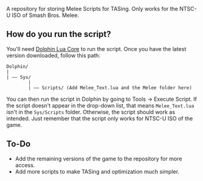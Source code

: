 A repository for storing Melee Scripts for TASing. Only works for the NTSC-U ISO of Smash Bros. Melee.

## How do you run the script?

You'll need [Dolphin Lua Core](https://github.com/SwareJonge/Dolphin-Lua-Core) to run the script. Once you have the latest version downloaded, follow this path: 

```
Dolphin/
|
| –– Sys/
        |
        | –– Scripts/ (Add Melee_Text.lua and the Melee folder here)
```

You can then run the script in Dolphin by going to Tools -> Execute Script. If the script doesn't appear in the drop-down list, that means `Melee_Text.lua` isn't in the `Sys/Scripts` folder. Otherwise, the script should work as intended. Just remember that the script only works for NTSC-U ISO of the game.

## To-Do

- Add the remaining versions of the game to the repository for more access.
- Add more scripts to make TASing and optimization much simpler. 